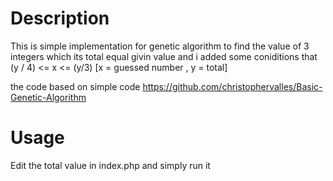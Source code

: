 Description
==============
This is simple implementation for genetic algorithm to find the value of 3 integers which its total equal givin value
and i added some coniditions that (y / 4) <= x <= (y/3) [x = guessed number , y = total]

the code based on simple code https://github.com/christophervalles/Basic-Genetic-Algorithm

Usage
=======

Edit the total value in index.php and simply run it
